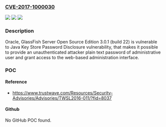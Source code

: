### [CVE-2017-1000030](https://cve.mitre.org/cgi-bin/cvename.cgi?name=CVE-2017-1000030)
![](https://img.shields.io/static/v1?label=Product&message=n%2Fa&color=blue)
![](https://img.shields.io/static/v1?label=Version&message=n%2Fa&color=blue)
![](https://img.shields.io/static/v1?label=Vulnerability&message=n%2Fa&color=brighgreen)

### Description

Oracle, GlassFish Server Open Source Edition 3.0.1 (build 22) is vulnerable to Java Key Store Password Disclosure vulnerability, that makes it possible to provide an unauthenticated attacker plain text password of administrative user and grant access to the web-based administration interface.

### POC

#### Reference
- https://www.trustwave.com/Resources/Security-Advisories/Advisories/TWSL2016-011/?fid=8037

#### Github
No GitHub POC found.

